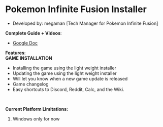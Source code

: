 # Pokemon Infinite Fusion Installer
- Developed by: megaman [Tech Manager for Pokemon Infinite Fusion]

**Complete Guide + Videos**:
- [Google Doc](https://docs.google.com/document/d/1sU-xZYw5cWMRmNyNbaFqfJZodaahZYs5Bv5jqnnqLeE/edit#heading=h.b67hha4nbt5i)

**Features**:
<br />
**GAME INSTALLATION**
- Installing the game using the light weight installer
- Updating the game using the light weight installer
- Will let you know when a new game update is released
- Game changelog
- Easy shortcuts to Discord, Reddit, Calc, and the Wiki.
<br />

**Current Platform Limitations:**
<br />
1. Windows only for now
<br />

